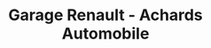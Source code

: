 ---
title: "Garage Renault - Achards Automobile"
url: /la-mothe-achard/garage-renault-achards-automobile/
shop: réparation de voitures
---